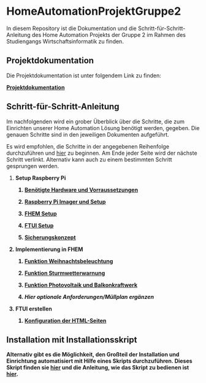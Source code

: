 # HomeAutomationProjektGruppe2
In diesem Repository ist die Dokumentation und die Schritt-für-Schritt-Anleitung des Home Automation Projekts der Gruppe 2
im Rahmen des Studiengangs Wirtschaftsinformatik zu finden.

## Projektdokumentation

Die Projektdokumentation ist unter folgendem Link zu finden: 

**[Projektdokumentation](https://www.google.de)**

## Schritt-für-Schritt-Anleitung

<p>Im nachfolgenden wird ein grober Überblick über die Schritte, die zum Einrichten unserer Home Automation Lösung benötigt werden, gegeben.
Die genauen Schritte sind in den jeweiligen Dokumenten aufgeführt.
<p>Es wird empfohlen, die Schritte in der angegebenen Reihenfolge durchzuführen und <a href="/01_Setup Raspberry Pi/00_Setup%20Raspberry%20Pi.md">hier</a>
zu beginnen.
Am Ende jeder Seite wird der nächste Schritt verlinkt. Alternativ kann auch zu einem bestimmten Schritt gesprungen werden.</p>

<ol>
<li>
<strong>Setup Raspberry Pi
<ol>
<li>

**[Benötigte Hardware und Vorraussetzungen](/01_Setup%20Raspberry%20Pi/00_Setup%20Raspberry%20Pi.md)**

</li>
<li>

**[Raspberry Pi Imager und Setup](/01_Setup%20Raspberry%20Pi/01_Raspberry%20Pi%20Imager%20und%20Setup.md)**
</li>
<li>
  
**[FHEM Setup](/01_Setup%20Raspberry%20Pi/02_FHEM%20Setup.md)**
</li>
<li>

**[FTUI Setup](/01_Setup%20Raspberry%20Pi/03_FTUI%20Setup.md)**
</li>
<li>

**[Sicherungskonzept](/01_Setup%20Raspberry%20Pi/04_Sicherungskonzept.md)**
</li>
</ol>
</li>
<li>
<strong>Implementierung in FHEM</strong>
<ol>
<li>

**[Funktion Weihnachtsbeleuchtung](/02_Implementation%20in%20FHEM/01_Funktion%20Weihnachtsbeleuchtung.md)**
</li>
<li>

**[Funktion Sturmwetterwarnung](/02_Implementation%20in%20FHEM/02_Funktion%20Sturmwetterwarnung.md)**
</li>
<li>

**[Funktion Photovoltaik und Balkonkraftwerk](/02_Implementation%20in%20FHEM/03_Funktion%20Photovoltaik%20und%20Balkonkraftwerk)**
</li>
<li>

*Hier optionale Anforderungen/Müllplan ergänzen*
</li>
</ol>
</li>
<li>
<strong>FTUI erstellen</strong>
<ol>
<li>

**[Konfiguration der HTML-Seiten](/03_FTUI%20erstellen/FTUi.md)**
</li>
</ol>
</li>
</ol>

## Installation mit Installationsskript

Alternativ gibt es die Möglichkeit, den Großteil der Installation und Einrichtung automatisiert mit Hilfe eines Skripts durchzuführen.
Dieses Skript finden sie <a href="README.md">hier</a> und die Anleitung, wie das Skript zu bedienen ist <a href="README.md">hier</a>.